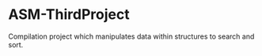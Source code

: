# ASM-ThirdProject
Compilation project which manipulates data within structures to search and sort. 
